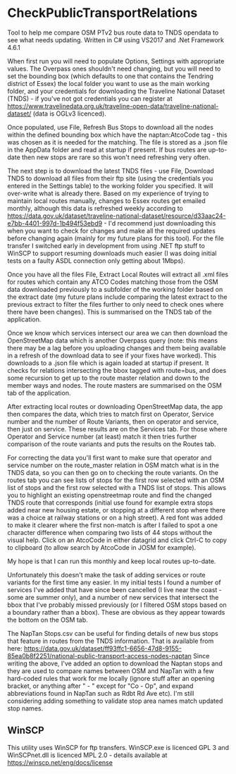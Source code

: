 # CheckPublicTransportRelations
Tool to help me compare OSM PTv2 bus route data to TNDS opendata to see what needs updating. Written in C# using VS2017 and .Net Framework 4.6.1

When first run you will need to populate Options, Settings with appropriate values. The Overpass ones shouldn't need changing, but you will need to set the bounding box (which defaults to one that contains the Tendring district of Essex) the local folder you want to use as the main working folder, and your credentials for downloading the Traveline National Dataset (TNDS) - if you've not got credentials you can register at https://www.travelinedata.org.uk/traveline-open-data/traveline-national-dataset/ (data is OGLv3 licenced).

Once populated, use File, Refresh Bus Stops to download all the nodes within the defined bounding box which have the naptan:AtcoCode tag - this was chosen as it is needed for the matching. The file is stored as a .json file in the AppData folder and read at startup if present. If bus routes are up-to-date then new stops are rare so this won't need refreshing very often. 

The next step is to download the latest TNDS files - use File, Download TNDS to download all files from their ftp site (using the credentials you entered in the Settings table) to the working folder you specified. It will over-write what is already there. Based on my experience of trying to maintain local routes manually, changes to Essex routes get emailed monthly, although this data is refreshed weekly according to https://data.gov.uk/dataset/traveline-national-dataset/resource/d33aac24-e7bb-4401-997d-1b494f53ebd9 - I'd recommend just downloading this when you want to check for changes and make all the required updates before changing again (mainly for my future plans for this tool). For the file transfer I switched early in development from using .NET ftp stuff to WinSCP to support resuming downloads much easier (I was doing initial tests on a faulty ASDL connection only getting about 1Mbps).

Once you have all the files File, Extract Local Routes will extract all .xml files for routes which contain any ATCO Codes matching those from the OSM data downloaded previously to a subfolder of the working folder based on the extract date (my future plans include comparing the latest extract to the previous extract to filter the files further to only need to check ones where there have been changes). This is summarised on the TNDS tab of the application.

Once we know which services intersect our area we can then download the OpenStreetMap data which is another Overpass query (note: this means there may be a lag before you uploading changes and them being available in a refresh of the download data to see if your fixes have worked). This downloads to a .json file which is again loaded at startup if present. It checks for relations intersecting the bbox tagged with route=bus, and does some recursion to get up to the route master relation and down to the member ways and nodes. The route masters are summarised on the OSM tab of the application. 

After extracting local routes or downloading OpenStreetMap data, the app then compares the data, which tries to match first on Operator, Service number and the number of Route Variants, then on operator and service, then just on service. These results are on the Services tab. For those where Operator and Service number (at least) match it then tries further comparison of the route variants and puts the results on the Routes tab.

For correcting the data you'll first want to make sure that operator and service number on the route_master relation in OSM match what is in the TNDS data, so you can then go on to checking the route variants. On the routes tab you can see lists of stops for the first row selected with an OSM list of stops and the first row selected with a TNDS list of stops. This allows you to highlight an existing openstreetmap route and find the changed TNDS route that corresponds (initial use found for example extra stops added near new housing estate, or stopping at a different stop where there was a choice at railway stations or on a high street). A red font was added to make it clearer where the first non-match is after I failed to spot a one character difference when comparing two lists of 44 stops without the visual help. Click on an AtcoCode in either datagrid and click Ctrl-C to copy to clipboard (to allow search by AtcoCode in JOSM for example).

My hope is that I can run this monthly and keep local routes up-to-date.

Unfortunately this doesn't make the task of adding services or route variants for the first time any easier. In my initial tests I found a number of services I've added that have since been cancelled (I live near the coast - some are summer only), and a number of new services that intersect the bbox that I've probably missed previously (or I filtered OSM stops based on a boundary rather than a bbox). These are obvious as they appear towards the bottom on the OSM tab.

The NapTan Stops.csv can be useful for finding details of new bus stops that feature in routes from the TNDS information. That is available from here:
https://data.gov.uk/dataset/ff93ffc1-6656-47d8-9155-85ea0b8f2251/national-public-transport-access-nodes-naptan
Since writing the above, I've added an option to download the Naptan stops and they are used to compare names between OSM and NapTan with a few hard-coded rules that work for me locally (ignore stuff after an opening bracket, or anything after " - " except for "Co - Op", and expand abbreviations found in NapTan such as Rdbt Rd Ave etc). I'm still considering adding something to validate stop area names match updated stop names.

<h2>WinSCP</h2>

This utility uses WinSCP for ftp transfers. WinSCP.exe is licenced GPL 3 and WinSCPnet.dll is licenced MPL 2.0 - details available at https://winscp.net/eng/docs/license
